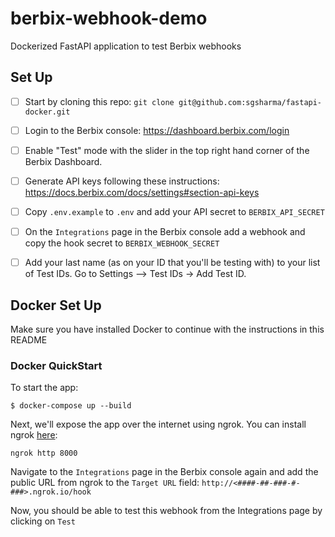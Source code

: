 # berbix-webhook-demo
Dockerized FastAPI application to test Berbix webhooks

## Set Up
- [ ] Start by cloning this repo: `git clone git@github.com:sgsharma/fastapi-docker.git`

- [ ] Login to the Berbix console: https://dashboard.berbix.com/login

- [ ] Enable "Test" mode with the slider in the top right hand corner of the Berbix Dashboard.

- [ ] Generate API keys following these instructions: https://docs.berbix.com/docs/settings#section-api-keys

- [ ] Copy `.env.example` to `.env` and add your API secret to `BERBIX_API_SECRET`

- [ ] On the `Integrations` page in the Berbix console add a webhook and copy the hook secret to `BERBIX_WEBHOOK_SECRET`

- [ ] Add your last name (as on your ID that you'll be testing with) to your list of Test IDs. Go to Settings —> Test IDs -> Add Test ID.


## Docker Set Up
Make sure you have installed Docker to continue with the instructions in this README

### Docker QuickStart

To start the app:

```
$ docker-compose up --build
```

Next, we'll expose the app over the internet using ngrok. You can install ngrok [here](https://ngrok.com/):

```
ngrok http 8000
```

Navigate to the `Integrations` page in the Berbix console again and add the public URL from ngrok to the `Target URL` field: `http://<####-##-###-#-###>.ngrok.io/hook` 

Now, you should be able to test this webhook from the Integrations page by clicking on `Test`
 